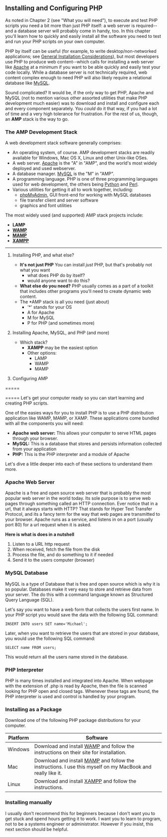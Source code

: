 ## Installing and Configuring PHP

As noted in Chapter 2 (see "What you will need"), to execute and test PHP scripts you need a bit more than just PHP itself: a web server is required--and a database server will probably come in handy, too. In this chapter you'll learn how to quickly and easily install all the software you need to test and run your PHP scripts on your own computer.

PHP by itself can be useful (for example, to write desktop/non-networked applications; see [General Installation Considerations](http://www.php.net/manual/en/install.general.php)), but most developers use PHP to produce web content--which calls for installing a web server like [Apache](http://httpd.apache.org/) at a minimum if you want to be able quickly and easily test your code locally. While a database server is not technically required, web content complex enough to need PHP will also likely require a relational database like [MySQL](http://www.mysql.com/).

Sound complicated? It would be, if the only way to get PHP, Apache and MySQL (not to mention various other assorted utilities that make PHP development much easier) was to download and install and configure each and every component separately. You *could* do it that way, if you had a lot of time and a very high tolerance for frustration. For the rest of us, though, an **AMP** stack is the way to go.


### The AMP Development Stack

A web development stack software generally comprises:

- An operating system, of course. AMP development stacks are readily available for Windows, Mac OS X, Linux and other Unix-like OSes.
- A web server. [Apache](http://www.mysql.com/) is the "A" in "AMP", and the world's most widely deployed and used webserver.
- A database manager. [MySQL](http://www.mysql.com/) is the "M" in "AMP".
- A programming language. PHP is one of three programming languages used for web development, the others being [Python](http://www.python.org/) and [Perl](http://www.perl.org/).
- Various utilities for getting it all to work together, including:
  - [phpMyAdmin](http://www.phpmyadmin.net/), GUI front-end for working with MySQL databases
  - file transfer client and server software
  - graphics and font utilities

The most widely used (and supported) AMP stack projects include:

- **LAMP**
- **[WAMP]()**
- **[MAMP]()**
- **[XAMPP]()**

--------------


1. Installing PHP, and what else?
   - **It's not just PHP** You can install *just* PHP, but that's probably not what you want
	 - what does PHP do by itself?
	 - would anyone want to do this?
   - **What else do you need?** PHP usually comes as a part of a toolkit that includes other programs you'll need to create dynamic web content.
   - The *AMP stack is all you need (just about)
	 - '*' stands for your OS
	 - A for Apache
	 - M for MySQL
	 - P for PHP (and sometimes more)

2. Installing Apache, MySQL, and PHP (and more)
   - Which stack?
	 - **XAMPP** may be the easiest option
	 - Other options:
	   - LAMP
	   - WAMP
	   - MAMP

3. Configuring AMP

=====



=====
Let's get your computer ready so you can start learning and creating PHP scripts.

One of the easies ways for you to install PHP is to use a PHP distribution application like WAMP, MAMP, or XAMP. These applications come bundled with all the components you will need:

- **Apache web server:** This allows your computer to serve HTML pages through your browser.
- **MySQL:** This is a database that stores and persists information collected from your application
- **PHP:** This is the PHP interpreter and a module of Apache 

Let's dive a little deeper into each of these sections to understand them more.

### Apache Web Server
Apache is a free and open source web server that is probably the most popular web server in the world today. Its sole purpose is to serve web pages through something called an HTTP connection. Ever notice that in a url, that it always starts with HTTP? That stands for Hyper Text Transfer Protocol, and its a fancy term for the way that web pages are transmitted to your browser. Apache runs as a service, and listens in on a port (usually port 80) for a url request when it is asked.

**Here is what is does in a nutshell**

1. Listen to a URL http request 
2. When received, fetch the file from the disk
3. Process the file, and do something to it if needed
4. Send it to the users computer (browser)

### MySQL Database
MySQL is a type of Database that is free and open source which is why it is so popular. Databases make it very easy to store and retrieve data from your server. The do this with a command language known as Structured Query Language (SQL).

Let's say you want to have a web form that collects the users first name. In your PHP script you would save the data with the following SQL command:

	INSERT INTO users SET name='Michael';  
	
Later, when you want to retrieve the users that are stored in your database, you would use the following SQL command:

	SELECT name FROM users;	

This would return all the users name stored in the database.

### PHP Interpreter
PHP is many times installed and integrated into Apache. When webpage with the extension of .php is read by Apache, then the file is scanned looking for PHP open and closed tags. Whenever these tags are found, the PHP interpreter is used and control is handled by your program.

### Installing as a Package
Download one of the following PHP package distributions for your computer.

|Platform|Software|
|-|-|
|Windows|Download and install [WAMP](http://www.wampserver.com/en) and follow the instructions on their site for installation.|
|Mac|Download and install [MAMP](http://www.mamp.info/en) and follow the instructions. I use this myself on my MacBook and really like it.|
|Linux|Download and install [XAMPP](http://www.apachefriends.org/en/xampp.html) and follow the instructions.|

### Installing manually
I usually don't recommend this for beginners because I don't want you to get stuck and spend hours getting it to work. I want you to learn to program, not to be a systems engineer or administrator. However if you insist, this next section should be helpful.
